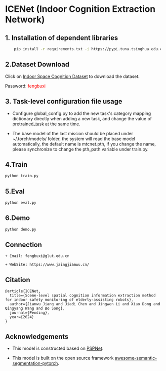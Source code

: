 # ICENet (Indoor Cognition Extraction Network)

## 1. Installation of dependent libraries

```bash
    pip install -r requirements.txt -i https://pypi.tuna.tsinghua.edu.cn/simple
```

## 2.Dataset Download

Click on [Indoor Space Cognition Dataset](https://gluteducn-my.sharepoint.com/:u:/g/personal/fengbuxi_glut_edu_cn/ERHslxh4kiZCsy1wHvnN9JgBeiZfLp9cXhHUg0ouTaNerQ?e=Q9piKL) to download the dataset.


Password: <span style="color: red;">fengbuxi</span>


## 3. Task-level configuration file usage

+ Configure global_config.py to add the new task's category mapping dictionary directly when adding a new task, and change the value of pretrained_task at the same time.

+ The base model of the last mission should be placed under ~/.torch/models/ folder, the system will read the base model automatically, the default name is mtcnet.pth, if you change the name, please synchronize to change the pth_path variable under train.py.

## 4.Train

```bash
python train.py
```

## 5.Eval

```bash
python eval.py
```

## 6.Demo

```bash
python demo.py
```

## Connection

    + Email: fengbuxi@glut.edu.cn

    + WebSite: https://www.jaingjianwu.cn/

## Citation

```
@article{ICENet,
  title={Scene-level spatial cognition information extraction method for indoor safety monitoring of elderly-assisting robots}, 
  author={Jianwu Jiang and Jiadi Chen and Jingwen Li and Xiao Dong and Qingyang Wang and Bo Song},
  journal={Pending},
  year={2024}
}
```

## Acknowledgements

+ This model is constructed based on [PSPNet](https://arxiv.org/pdf/1612.01105).

+ This model is built on the open source framework [awesome-semantic-segmentation-pytorch](https://github.com/Tramac/awesome-semantic-segmentation-pytorch.git).
